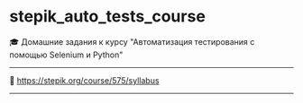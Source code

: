 # stepik_auto_tests_course

🎓 Домашние задания к курсу "Автоматизация тестирования с помощью Selenium и Python"

---
🌟 https://stepik.org/course/575/syllabus

---
